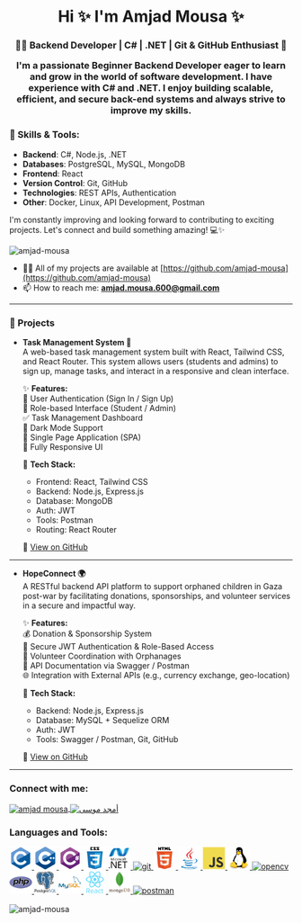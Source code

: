 <h1 align="center">Hi ✨ I'm Amjad Mousa ✨</h1>
<h3 align="center">👨‍💻 Backend Developer | C# | .NET | Git & GitHub Enthusiast 🚀

I'm a passionate <strong>Beginner Backend Developer</strong> eager to learn and grow in the world of software development. I have experience with <strong>C#</strong> and <strong>.NET</strong>. I enjoy building scalable, efficient, and secure back-end systems and always strive to improve my skills.

### 🔧 Skills & Tools:
- **Backend**: C#, Node.js, .NET
- **Databases**: PostgreSQL, MySQL, MongoDB
- **Frontend**: React
- **Version Control**: Git, GitHub
- **Technologies**: REST APIs, Authentication
- **Other**: Docker, Linux, API Development, Postman

I'm constantly improving and looking forward to contributing to exciting projects. Let's connect and build something amazing! 💻✨
</h3>

<p align="left">
  <img src="https://komarev.com/ghpvc/?username=amjad-mousa&label=Profile%20views&color=0e75b6&style=flat" alt="amjad-mousa" />
</p>

- 👨‍💻 All of my projects are available at [https://github.com/amjad-mousa](https://github.com/amjad-mousa)
- 📫 How to reach me: **amjad.mousa.600@gmail.com**

---

### 📂 Projects

- **Task Management System 📝**  
  A web-based task management system built with React, Tailwind CSS, and React Router. This system allows users (students and admins) to sign up, manage tasks, and interact in a responsive and clean interface.

  ✨ **Features:**  
  🔐 User Authentication (Sign In / Sign Up)  
  👤 Role-based Interface (Student / Admin)  
  ✅ Task Management Dashboard  
  🌙 Dark Mode Support  
  🧭 Single Page Application (SPA)  
  📱 Fully Responsive UI

  🚀 **Tech Stack:**  
  - Frontend: React, Tailwind CSS  
  - Backend: Node.js, Express.js  
  - Database: MongoDB  
  - Auth: JWT  
  - Tools: Postman  
  - Routing: React Router

  🔗 [View on GitHub](https://github.com/Amjad-Mousa/Task-Management-System)

---

- **HopeConnect 🌍**  
  A RESTful backend API platform to support orphaned children in Gaza post-war by facilitating donations, sponsorships, and volunteer services in a secure and impactful way.

  ✨ **Features:**  
  💰 Donation & Sponsorship System  
  🔐 Secure JWT Authentication & Role-Based Access  
  🤝 Volunteer Coordination with Orphanages  
  📄 API Documentation via Swagger / Postman  
  🌐 Integration with External APIs (e.g., currency exchange, geo-location)

  🚀 **Tech Stack:**  
  - Backend: Node.js, Express.js  
  - Database: MySQL + Sequelize ORM  
  - Auth: JWT  
  - Tools: Swagger / Postman, Git, GitHub

  🔗 [View on GitHub](https://github.com/Amjad-Mousa/HopeConnect)

---

<h3 align="left">Connect with me:</h3>
<p align="left">
  <a href="https://linkedin.com/in/amjad mousa" target="blank">
    <img align="center" src="https://raw.githubusercontent.com/rahuldkjain/github-profile-readme-generator/master/src/images/icons/Social/linked-in-alt.svg" alt="amjad mousa" height="30" width="40" />
  </a>
  <a href="https://fb.com/أمجد موسى" target="blank">
    <img align="center" src="https://raw.githubusercontent.com/rahuldkjain/github-profile-readme-generator/master/src/images/icons/Social/facebook.svg" alt="أمجد موسى" height="30" width="40" />
  </a>
</p>

<h3 align="left">Languages and Tools:</h3>
<p align="left">
  <a href="https://www.cprogramming.com/" target="_blank" rel="noreferrer">
    <img src="https://raw.githubusercontent.com/devicons/devicon/master/icons/c/c-original.svg" alt="c" width="40" height="40"/>
  </a>
  <a href="https://www.w3schools.com/cpp/" target="_blank" rel="noreferrer">
    <img src="https://raw.githubusercontent.com/devicons/devicon/master/icons/cplusplus/cplusplus-original.svg" alt="cplusplus" width="40" height="40"/>
  </a>
  <a href="https://www.w3schools.com/cs/" target="_blank" rel="noreferrer">
    <img src="https://raw.githubusercontent.com/devicons/devicon/master/icons/csharp/csharp-original.svg" alt="csharp" width="40" height="40"/>
  </a>
  <a href="https://www.w3schools.com/css/" target="_blank" rel="noreferrer">
    <img src="https://raw.githubusercontent.com/devicons/devicon/master/icons/css3/css3-original-wordmark.svg" alt="css3" width="40" height="40"/>
  </a>
  <a href="https://dotnet.microsoft.com/" target="_blank" rel="noreferrer">
    <img src="https://raw.githubusercontent.com/devicons/devicon/master/icons/dot-net/dot-net-original-wordmark.svg" alt="dotnet" width="40" height="40"/>
  </a>
  <a href="https://git-scm.com/" target="_blank" rel="noreferrer">
    <img src="https://www.vectorlogo.zone/logos/git-scm/git-scm-icon.svg" alt="git" width="40" height="40"/>
  </a>
  <a href="https://www.w3.org/html/" target="_blank" rel="noreferrer">
    <img src="https://raw.githubusercontent.com/devicons/devicon/master/icons/html5/html5-original-wordmark.svg" alt="html5" width="40" height="40"/>
  </a>
  <a href="https://www.java.com" target="_blank" rel="noreferrer">
    <img src="https://raw.githubusercontent.com/devicons/devicon/master/icons/java/java-original.svg" alt="java" width="40" height="40"/>
  </a>
  <a href="https://developer.mozilla.org/en-US/docs/Web/JavaScript" target="_blank" rel="noreferrer">
    <img src="https://raw.githubusercontent.com/devicons/devicon/master/icons/javascript/javascript-original.svg" alt="javascript" width="40" height="40"/>
  </a>
  <a href="https://www.linux.org/" target="_blank" rel="noreferrer">
    <img src="https://raw.githubusercontent.com/devicons/devicon/master/icons/linux/linux-original.svg" alt="linux" width="40" height="40"/>
  </a>
  <a href="https://opencv.org/" target="_blank" rel="noreferrer">
    <img src="https://www.vectorlogo.zone/logos/opencv/opencv-icon.svg" alt="opencv" width="40" height="40"/>
  </a>
  <a href="https://www.php.net" target="_blank" rel="noreferrer">
    <img src="https://raw.githubusercontent.com/devicons/devicon/master/icons/php/php-original.svg" alt="php" width="40" height="40"/>
  </a>
  <a href="https://www.postgresql.org" target="_blank" rel="noreferrer">
    <img src="https://raw.githubusercontent.com/devicons/devicon/master/icons/postgresql/postgresql-original-wordmark.svg" alt="postgresql" width="40" height="40"/>
  </a>
  <a href="https://www.mysql.com/" target="_blank" rel="noreferrer">
    <img src="https://raw.githubusercontent.com/devicons/devicon/master/icons/mysql/mysql-original-wordmark.svg" alt="mysql" width="40" height="40"/>
  </a>
  <a href="https://reactjs.org/" target="_blank" rel="noreferrer">
    <img src="https://raw.githubusercontent.com/devicons/devicon/master/icons/react/react-original-wordmark.svg" alt="react" width="40" height="40"/>
  </a>
  <a href="https://www.mongodb.com/" target="_blank" rel="noreferrer">
    <img src="https://raw.githubusercontent.com/devicons/devicon/master/icons/mongodb/mongodb-original-wordmark.svg" alt="mongodb" width="40" height="40"/>
  </a>
  <a href="https://www.postman.com/" target="_blank" rel="noreferrer">
    <img src="https://www.vectorlogo.zone/logos/getpostman/getpostman-icon.svg" alt="postman" width="40" height="40"/>
  </a>
</p>

<p>
  <img align="center" src="https://github-readme-stats.vercel.app/api/top-langs?username=amjad-mousa&show_icons=true&locale=en&layout=compact" alt="amjad-mousa" />
</p>
